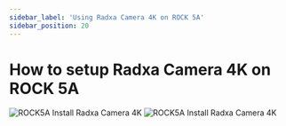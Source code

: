 ```yaml
---
sidebar_label: 'Using Radxa Camera 4K on ROCK 5A'
sidebar_position: 20
---
```


# How to setup Radxa Camera 4K on ROCK 5A


![ROCK5A Install Radxa Camera 4K](/img/accessories/camera_4k_01.jpg)
![ROCK5A Install Radxa Camera 4K](/img/accessories/camera_4k_02.jpg)